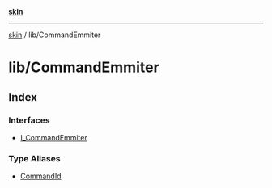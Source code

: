 [**skin**](../../README.md)

***

[skin](../../modules.md) / lib/CommandEmmiter

# lib/CommandEmmiter

## Index

### Interfaces

- [I\_CommandEmmiter](interfaces/I_CommandEmmiter.md)

### Type Aliases

- [CommandId](type-aliases/CommandId.md)
